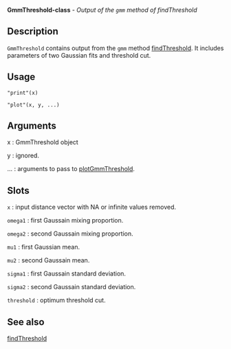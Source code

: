 





**GmmThreshold-class** - *Output of the `gmm` method of findThreshold*

Description
--------------------

`GmmThreshold` contains output from the `gmm` method [findThreshold](findThreshold.md). 
It includes parameters of two Gaussian fits and threshold cut.


Usage
--------------------
```
"print"(x)
```
```
"plot"(x, y, ...)
```

Arguments
-------------------

x
:   GmmThreshold object

y
:   ignored.

...
:   arguments to pass to [plotGmmThreshold](plotGmmThreshold.md).




Slots
-------------------



`x`
:   input distance vector with NA or infinite values removed.

`omega1`
:   first Gaussain mixing proportion.

`omega2`
:   second Gaussain mixing proportion.

`mu1`
:   first Gaussian mean.

`mu2`
:   second Gaussain mean.

`sigma1`
:   first Gaussain standard deviation.

`sigma2`
:   second Gaussain standard deviation.

`threshold`
:   optimum threshold cut.




See also
-------------------

[findThreshold](findThreshold.md)



